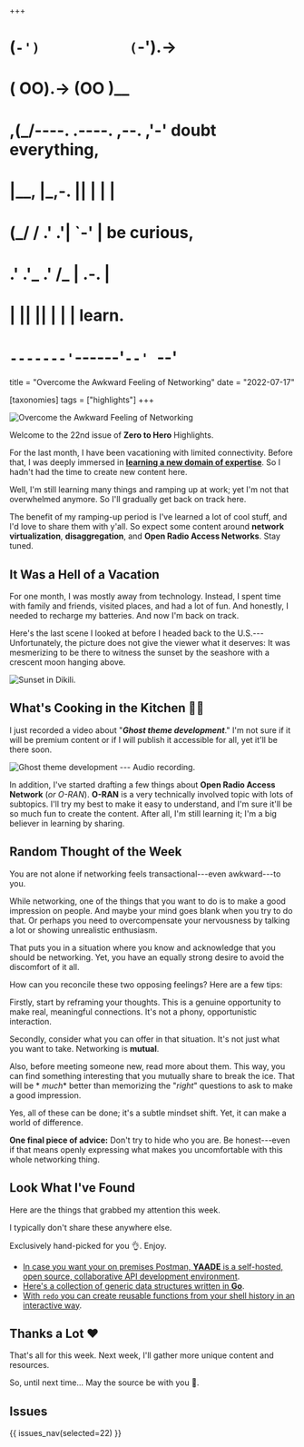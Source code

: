 +++
#   (`-')           (`-').->
#   ( OO).->        (OO )__
# ,(_/----. .----. ,--. ,'-' doubt everything,
# |__,    |\_,-.  ||  | |  |
#  (_/   /    .' .'|  `-'  | be curious,
#  .'  .'_  .'  /_ |  .-.  |
# |       ||      ||  | |  | learn.
# `-------'`------'`--' `--'

title = "Overcome the Awkward Feeling of Networking"
date = "2022-07-17"

[taxonomies]
tags = ["highlights"]
+++

![Overcome the Awkward Feeling of Networking](/images/size/w1200/2024/03/networking.png)

Welcome to the 22nd issue of **Zero to Hero** Highlights.

For the last month, I have been vacationing with limited connectivity. Before
that, I was deeply immersed in [**learning a new domain of expertise**][o-ran].
So I hadn't had the time to create new content here.

[o-ran]: https://www.o-ran.org "O-RAN"

Well, I'm still learning many things and ramping up at work; yet I'm not that
overwhelmed anymore. So I'll gradually get back on track here.

The benefit of my ramping-up period is I've learned a lot of cool stuff, and I'd
love to share them with y'all. So expect some content around **network
virtualization**, **disaggregation**, and **Open Radio Access Networks**. Stay
tuned.

## It Was a Hell of a Vacation

For one month, I was mostly away from technology. Instead, I spent time with
family and friends, visited places, and had a lot of fun. And honestly, I needed
to recharge my batteries. And now I'm back on track.

Here's the last scene I looked at before I headed back to the
U.S.---Unfortunately, the picture does not give the viewer what it deserves: It
was mesmerizing to be there to witness the sunset by the seashore with a
crescent moon hanging above.

![Sunset in Dikili.](/images/2022/07/sunset.jpeg)

## What's Cooking in the Kitchen 👩‍🍳

I just recorded a video about "**_Ghost theme development_**." I'm not sure if
it will be premium content or if I will publish it accessible for all, yet it'll
be there soon.

![Ghost theme development --- Audio recording.](/images/2022/07/GhostRecording.png)

In addition, I've started drafting a few things about **Open Radio Access
Network** (_or O-RAN_). **O-RAN** is a very technically involved topic with lots
of subtopics. I'll try my best to make it easy to understand, and I'm sure it'll
be so much fun to create the content. After all, I'm still learning it; I'm a
big believer in learning by sharing.

## Random Thought of the Week

You are not alone if networking feels transactional---even awkward---to you.

While networking, one of the things that you want to do is to make a good
impression on people. And maybe your mind goes blank when you try to do that. Or
perhaps you need to overcompensate your nervousness by talking a lot or showing
unrealistic enthusiasm.

That puts you in a situation where you know and acknowledge that you should be
networking. Yet, you have an equally strong desire to avoid the discomfort of it
all.

How can you reconcile these two opposing feelings? Here are a few tips:

Firstly, start by reframing your thoughts. This is a genuine opportunity to make
real, meaningful connections. It's not a phony, opportunistic interaction.

Secondly, consider what you can offer in that situation. It's not just what you
want to take. Networking is **mutual**.

Also, before meeting someone new, read more about them. This way, you can find
something interesting that you mutually share to break the ice. That will be *
*much** better than memorizing the "*right*" questions to ask to make a good
impression.

Yes, all of these can be done; it's a subtle mindset shift. Yet, it can make a
world of difference.

**One final piece of advice:** Don't try to hide who you are. Be honest---even
if that means openly expressing what makes you uncomfortable with this whole
networking thing.

## Look What I've Found

Here are the things that grabbed my attention this week.

I typically don't share these anywhere else.

Exclusively hand-picked for you 👌. Enjoy.

* [In case you want your on premises Postman, **YAADE** is a self-hosted, open 
  source, collaborative API development environment](https://github.com/EsperoTech/yaade).
* [Here's a collection of generic data structures written in **Go**](https://github.com/zyedidia/generic).
* [With `redo` you can create reusable functions from your shell history in an interactive way](https://github.com/barthr/redo).

Thanks a Lot ❤️
---------------

That's all for this week. Next week, I'll gather more unique content and
resources.

So, until next time... May the source be with you 🦄.

## Issues

{{ issues_nav(selected=22) }}
